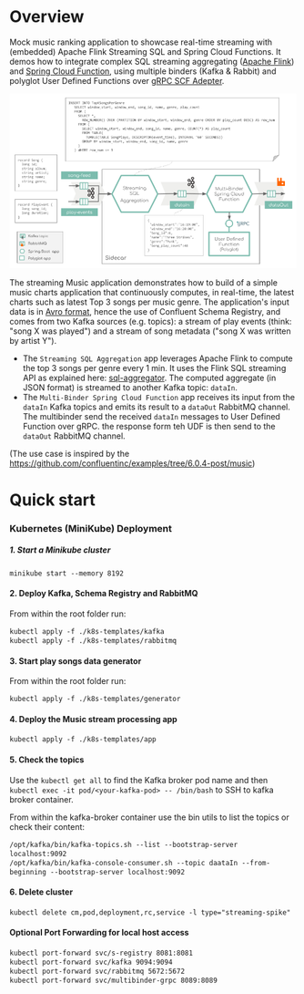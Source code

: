 # Overview

Mock music ranking application to showcase real-time streaming with (embedded) Apache Flink Streaming SQL and Spring Cloud Functions.
It demos how to integrate complex SQL streaming aggregating ([Apache Flink](https://nightlies.apache.org/flink/flink-docs-master/docs/dev/table/sql/queries/overview/)) 
and [Spring Cloud Function](https://spring.io/projects/spring-cloud-function), using multiple binders (Kafka & Rabbit) and polyglot User Defined Functions over [gRPC SCF Adepter](https://github.com/spring-cloud/spring-cloud-function/tree/main/spring-cloud-function-adapters/spring-cloud-function-grpc#two-operation-modes-clientserver).   

![pipeline](./docs/play-songs-ranking-pipeline_v4.png)

The streaming Music application demonstrates how to build of a simple music charts application that continuously computes, 
in real-time, the latest charts such as latest Top 3 songs per music genre. 
The application's input data is in [Avro format](./play-songs-generator/src/main/resources/avro), hence the use of Confluent Schema Registry, and comes from two Kafka sources (e.g. topics): 
a stream of play events (think: "song X was played") and a stream of song metadata ("song X was written by artist Y").

* The `Streaming SQL Aggregation` app leverages Apache Flink to compute the top 3 songs per genre every 1 min. 
It uses the Flink SQL streaming API as explained here: [sql-aggregator](./sql-aggregator). 
The computed aggregate (in JSON format) is streamed to another Kafka topic: `dataIn`.
* The `Multi-Binder Spring Cloud Function` app receives its input from the `dataIn` Kafka topics and emits its result to a `dataOut` RabbitMQ channel.
The multibinder send the received `dataIn` messages to User Defined Function over gRPC. the response form teh UDF is then send to the `dataOut` RabbitMQ channel.  

(The use case is inspired by the https://github.com/confluentinc/examples/tree/6.0.4-post/music)

# Quick start

### Kubernetes (MiniKube) Deployment

##### 1. Start a Minikube cluster

```
minikube start --memory 8192
```

#### 2. Deploy Kafka, Schema Registry and RabbitMQ

From within the root folder run:
```
kubectl apply -f ./k8s-templates/kafka
kubectl apply -f ./k8s-templates/rabbitmq
```

#### 3. Start play songs data generator

From within the root folder run:
```
kubectl apply -f ./k8s-templates/generator
```

#### 4. Deploy the Music stream processing app

```
kubectl apply -f ./k8s-templates/app
```

#### 5. Check the topics

Use the `kubectl get all` to find the Kafka broker pod name and then 
`kubectl exec -it pod/<your-kafka-pod> -- /bin/bash` to SSH to kafka broker container.

From within the kafka-broker container use the bin utils to list the topics or check their content: 
```
/opt/kafka/bin/kafka-topics.sh --list --bootstrap-server localhost:9092
/opt/kafka/bin/kafka-console-consumer.sh --topic daataIn --from-beginning --bootstrap-server localhost:9092
```

#### 6. Delete cluster 

```
kubectl delete cm,pod,deployment,rc,service -l type="streaming-spike"
```

#### Optional Port Forwarding for local host access

```
kubectl port-forward svc/s-registry 8081:8081
kubectl port-forward svc/kafka 9094:9094
kubectl port-forward svc/rabbitmq 5672:5672
kubectl port-forward svc/multibinder-grpc 8089:8089
```